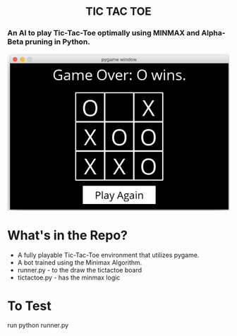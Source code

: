 <h1 align=center><font size = 5>TIC TAC TOE </font></h1>

### An AI to play Tic-Tac-Toe optimally using MINMAX and Alpha-Beta pruning in Python.

<img align=center src='board 1.PNG'>

# What's in the Repo?

 - A fully playable Tic-Tac-Toe environment that utilizes pygame.
 - A bot trained using the Minimax Algorithm. 
 - runner.py - to the draw the tictactoe board
 - tictactoe.py - has the minmax logic
 
 # To Test
 
 run python runner.py
